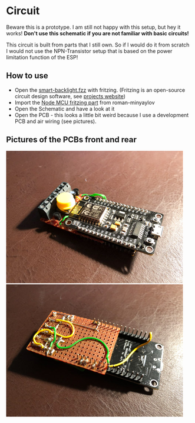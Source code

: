 # Circuit

Beware this is a prototype. I am still not happy with this setup, but hey it works! **Don't use this schematic  if you are not familiar with basic circuits!**

This circuit is built from parts that I still own. So if I would do it from scratch I would not use the NPN-Transistor setup that is based on the power limitation function of the ESP! 

## How to use

* Open the [smart-backlight.fzz](./smart-backlight.fzz) with fritzing. (Fritzing is an open-source circuit design software, see [projects website](https://fritzing.org))
* Import the [Node MCU fritzing part](https://github.com/roman-minyaylov/nodemcu-v3-fritzing) from roman-minyaylov 
* Open the Schematic and have a look at it
* Open the PCB - this looks a little bit weird because I use a development PCB and air wiring (see pictures).

## Pictures of the PCBs front and rear

![front](./IMG_0633.jpg "Front of the prototype")
![rear](./IMG_0634.jpg "Rear of the prototype")

